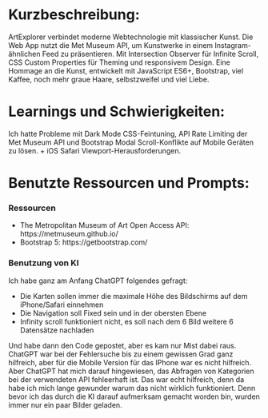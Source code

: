 <h1>Kurzbeschreibung:</h1>
ArtExplorer  verbindet moderne Webtechnologie mit klassischer Kunst. Die Web App nutzt die Met Museum API, um Kunstwerke in einem Instagram-ähnlichen Feed zu präsentieren. Mit Intersection Observer für Infinite Scroll, CSS Custom Properties für Theming und responsivem Design. Eine Hommage an die Kunst, entwickelt mit JavaScript ES6+, Bootstrap, viel Kaffee, noch mehr graue Haare, selbstzweifel und viel Liebe.

<h1>Learnings und Schwierigkeiten:</h1>
Ich hatte Probleme mit Dark Mode CSS-Feintuning, API Rate Limiting der Met Museum API und Bootstrap Modal Scroll-Konflikte auf Mobile Geräten zu lösen. + iOS Safari Viewport-Herausforderungen.

<h1>Benutzte Ressourcen und Prompts:</h1>

<h3>Ressourcen</h3>
<ul>
<li>The Metropolitan Museum of Art Open Access API: https://metmuseum.github.io/</li>
<li>Bootstrap 5: https://getbootstrap.com/</li>
</ul>
<h3>Benutzung von KI</h3>
<p>Ich habe ganz am Anfang ChatGPT folgendes gefragt:</p>
<ul>
<li>Die Karten sollen immer die maximale Höhe des Bildschirms auf dem iPhone/Safari einnehmen</li>
<li>Die Navigation soll Fixed sein und in der obersten Ebene</li>
<li>Infinity scroll funktioniert nicht, es soll nach dem 6 Bild weitere 6 Datensätze nachladen</li>
</ul>
<p>Und habe dann den Code gepostet, aber es kam nur Mist dabei raus.
ChatGPT war bei der Fehlersuche bis zu einem gewissen Grad ganz hilfreich, aber für die Mobile Version für das IPhone war es nicht hilfreich.
Aber ChatGPT hat mich darauf hingewiesen, das Abfragen von Kategorien bei der verwendeten API fehleerhaft ist. Das war echt hilfreich, denn da habe ich mich lange gewunder warum das nicht wirklich funktioniert. Denn bevor ich das durch die KI darauf aufmerksam gemacht worden bin, wurden immer nur ein paar Bilder geladen.</p>

